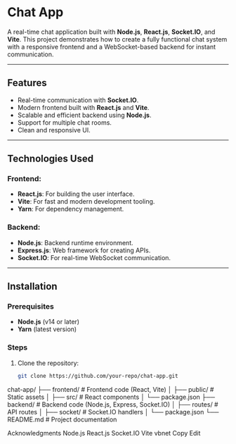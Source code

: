# Chat App

A real-time chat application built with **Node.js**, **React.js**, **Socket.IO**, and **Vite**. This project demonstrates how to create a fully functional chat system with a responsive frontend and a WebSocket-based backend for instant communication.

---

## Features

- Real-time communication with **Socket.IO**.
- Modern frontend built with **React.js** and **Vite**.
- Scalable and efficient backend using **Node.js**.
- Support for multiple chat rooms.
- Clean and responsive UI.

---

## Technologies Used

### Frontend:
- **React.js**: For building the user interface.
- **Vite**: For fast and modern development tooling.
- **Yarn**: For dependency management.

### Backend:
- **Node.js**: Backend runtime environment.
- **Express.js**: Web framework for creating APIs.
- **Socket.IO**: For real-time WebSocket communication.

---

## Installation

### Prerequisites
- **Node.js** (v14 or later)
- **Yarn** (latest version)

### Steps

1. Clone the repository:
   ```bash
   git clone https://github.com/your-repo/chat-app.git
chat-app/
├── frontend/     # Frontend code (React, Vite)
│   ├── public/   # Static assets
│   ├── src/      # React components
│   └── package.json
├── backend/      # Backend code (Node.js, Express, Socket.IO)
│   ├── routes/   # API routes
│   ├── socket/   # Socket.IO handlers
│   └── package.json
└── README.md     # Project documentation


Acknowledgments
Node.js
React.js
Socket.IO
Vite
vbnet
Copy
Edit
